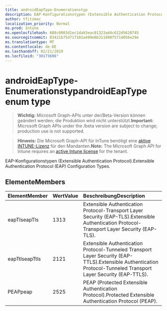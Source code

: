 ```yaml
---
title: androidEapType-Enumerationstyp
description: EAP-Konfigurationstypen (Extensible Authentication Protocol).
author: tfitzmac
localization_priority: Normal
ms.prod: Intune
ms.openlocfilehash: 688c0003d1ec1da93eac01323ad4c622d5628745
ms.sourcegitcommit: 03421b75d717101a499e0b311890f5714056e29e
ms.translationtype: MT
ms.contentlocale: de-DE
ms.lasthandoff: 02/21/2019
ms.locfileid: "30173696"
---
```

# <a name="androideaptype-enum-type"></a><span data-ttu-id="4ab01-103">androidEapType-Enumerationstyp</span><span class="sxs-lookup"><span data-stu-id="4ab01-103">androidEapType enum type</span></span>

> <span data-ttu-id="4ab01-104">**Wichtig:** Microsoft Graph-APIs unter der/Beta-Version können geändert werden; die Produktion wird nicht unterstützt.</span><span class="sxs-lookup"><span data-stu-id="4ab01-104">**Important:** Microsoft Graph APIs under the /beta version are subject to change; production use is not supported.</span></span>

> <span data-ttu-id="4ab01-105">**Hinweis:** Die Microsoft Graph-API für InTune benötigt eine [aktive INTUNE-Lizenz](https://go.microsoft.com/fwlink/?linkid=839381) für den Mandanten.</span><span class="sxs-lookup"><span data-stu-id="4ab01-105">**Note:** The Microsoft Graph API for Intune requires an [active Intune license](https://go.microsoft.com/fwlink/?linkid=839381) for the tenant.</span></span>

<span data-ttu-id="4ab01-106">EAP-Konfigurationstypen (Extensible Authentication Protocol).</span><span class="sxs-lookup"><span data-stu-id="4ab01-106">Extensible Authentication Protocol (EAP) Configuration Types.</span></span>

## <a name="members"></a><span data-ttu-id="4ab01-107">Elemente</span><span class="sxs-lookup"><span data-stu-id="4ab01-107">Members</span></span>
|<span data-ttu-id="4ab01-108">Element</span><span class="sxs-lookup"><span data-stu-id="4ab01-108">Member</span></span>|<span data-ttu-id="4ab01-109">Wert</span><span class="sxs-lookup"><span data-stu-id="4ab01-109">Value</span></span>|<span data-ttu-id="4ab01-110">Beschreibung</span><span class="sxs-lookup"><span data-stu-id="4ab01-110">Description</span></span>|
|:---|:---|:---|
|<span data-ttu-id="4ab01-111">eapTls</span><span class="sxs-lookup"><span data-stu-id="4ab01-111">eapTls</span></span>|<span data-ttu-id="4ab01-112">13</span><span class="sxs-lookup"><span data-stu-id="4ab01-112">13</span></span>|<span data-ttu-id="4ab01-113">Extensible Authentication Protocol-Transport Layer Security (EAP-TLS).</span><span class="sxs-lookup"><span data-stu-id="4ab01-113">Extensible Authentication Protocol-Transport Layer Security (EAP-TLS).</span></span>|
|<span data-ttu-id="4ab01-114">eapTtls</span><span class="sxs-lookup"><span data-stu-id="4ab01-114">eapTtls</span></span>|<span data-ttu-id="4ab01-115">21</span><span class="sxs-lookup"><span data-stu-id="4ab01-115">21</span></span>|<span data-ttu-id="4ab01-116">Extensible Authentication Protocol-Tunneled Transport Layer Security (EAP-TTLS).</span><span class="sxs-lookup"><span data-stu-id="4ab01-116">Extensible Authentication Protocol-Tunneled Transport Layer Security (EAP-TTLS).</span></span>|
|<span data-ttu-id="4ab01-117">PEAP</span><span class="sxs-lookup"><span data-stu-id="4ab01-117">peap</span></span>|<span data-ttu-id="4ab01-118">25</span><span class="sxs-lookup"><span data-stu-id="4ab01-118">25</span></span>|<span data-ttu-id="4ab01-119">PEAP (Protected Extensible Authentication Protocol).</span><span class="sxs-lookup"><span data-stu-id="4ab01-119">Protected Extensible Authentication Protocol (PEAP).</span></span>|




